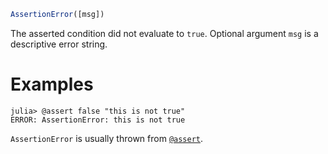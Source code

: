 ```julia
AssertionError([msg])
```

The asserted condition did not evaluate to `true`. Optional argument `msg` is a descriptive error string.

# Examples

```jldoctest
julia> @assert false "this is not true"
ERROR: AssertionError: this is not true
```

`AssertionError` is usually thrown from [`@assert`](@ref).
